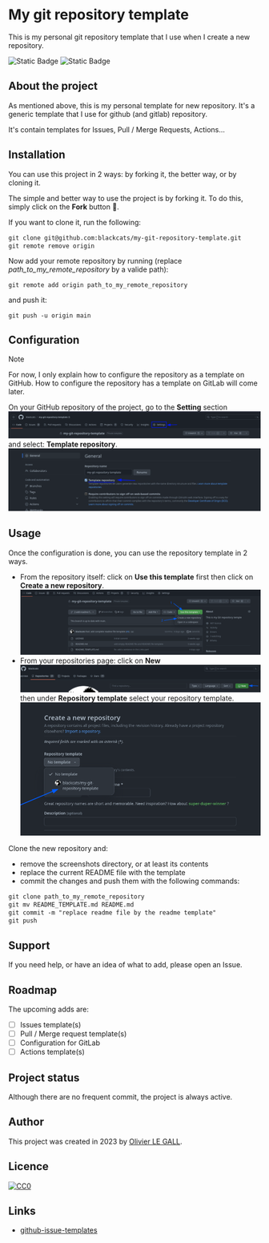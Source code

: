 # My git repository template

This is my personal git repository template that I use when I create a new 
repository.

![Static Badge](https://img.shields.io/badge/markdown-black?logo=markdown)
![Static Badge](https://img.shields.io/badge/creativecommons-v1.0-%23EF9421?logo=creativecommons)


## About the project
As mentioned above, this is my personal template for new repository. It's a
generic template that I use for github (and gitlab) repository.

It's contain templates for Issues, Pull / Merge Requests, Actions...

## Installation
You can use this project in 2 ways: by forking it, the better way, or by 
cloning it.

The simple and better way to use the project is by forking it. 
To do this, simply click on the **Fork** button :slightly_smiling_face:.

If you want to clone it, run the following:
```
git clone git@github.com:blackcats/my-git-repository-template.git
git remote remove origin
```
Now add your remote repository by running (replace _path_to_my_remote_repository_ 
by a valide path):
```
git remote add origin path_to_my_remote_repository
```
and push it:
```
git push -u origin main
```

## Configuration
> [!NOTE]
> For now, I only explain how to configure the repository as a template on GitHub.
> How to configure the repository has a template on GitLab will come later.

On your GitHub repository of the project, go to the **Setting** section 
![Settings](/../screenshots/readme/setting_button.png)
and select: **Template repository**.
![template_checkbox](/../screenshots/readme/template_checkbox.png)

## Usage
Once the configuration is done, you can use the repository template in 2 ways.
- From the repository itself: click on **Use this template** first then click
  on **Create a new repository**. 
  ![New repository from template](/../screenshots/readme/new_repo_from_template.png)
- From your repositories page: click on **New** 
  ![New repository button](/../screenshots/readme/new_repo.png)
  then under **Repository template** select your repository template.
  ![Template selection](/../screenshots/readme/template_selection.png)

Clone the new repository and:
- remove the screenshots directory, or at least its contents 
- replace the current README file with the template
- commit the changes and push them
with the following commands:
```
git clone path_to_my_remote_repository
git mv README_TEMPLATE.md README.md
git commit -m "replace readme file by the readme template"
git push
```

## Support 
If you need help, or have an idea of what to add, please open an Issue.

## Roadmap
The upcoming adds are:
- [ ] Issues template(s)
- [ ] Pull / Merge request template(s)
- [ ] Configuration for GitLab
- [ ] Actions template(s)

## Project status
Although there are no frequent commit, the project is always active.

<!--
## Acknowledgment
People or teams those actively participate to the project, or project or people
who inspirate you for creating the project.
-->


## Author
This project was created in 2023 by [Olivier LE GALL](lgo@black-cats.org).

## Licence
[![CC0](https://i.creativecommons.org/p/zero/1.0/88x31.png)](https://creativecommons.org/publicdomain/zero/1.0/)

## Links
- [github-issue-templates](https://github.com/timothystewart6/github-issue-templates)
<!----
The following Links explain how to create a good readme file:\
https://www.makeareadme.com/ \
https://coding-boot-camp.github.io/full-stack/github/professional-readme-guide \
https://dev.to/rohit19060/how-to-write-stunning-github-readme-md-template-provided-5b09 \
https://bulldogjob.com/readme/how-to-write-a-good-readme-for-your-github-projeck
-->
